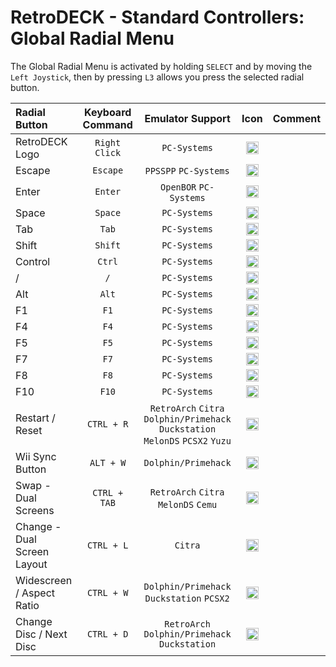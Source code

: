 #  RetroDECK - Standard Controllers: Global Radial Menu

The Global Radial Menu is activated by holding `SELECT` and by moving the `Left Joystick`, then by pressing `L3` allows you press the selected radial button.

Radial Button |	Keyboard Command|  Emulator Support     |    Icon |  Comment  |
| :---                    | :---:               | :---:                 |       :---:          |       :---:          |
| RetroDECK Logo          |   `Right Click`          |   `PC-Systems`  | <img src="../../../wiki_icons/binding_icons/RD-icon_circle_2_180x180.png" width="20">  |  |
| Escape          |   `Escape`          |  `PPSSPP` `PC-Systems`  |<img src="../../../wiki_icons/binding_icons/RD-ESC.png" width="20">    |  |
| Enter          |   `Enter`          |  `OpenBOR` `PC-Systems`  |  <img src="../../../wiki_icons/binding_icons/RD-Enter.png" width="20">   | |
| Space          |   `Space`          |   `PC-Systems`  | <img src="../../../wiki_icons/binding_icons/RD-space.png" width="20">  | |
| Tab          |   `Tab`          |   `PC-Systems`  | <img src="../../../wiki_icons/binding_icons/RD-Tab.png" width="20">  | |
| Shift          |   `Shift`          |   `PC-Systems`  | <img src="../../../wiki_icons/binding_icons/RD-shift.png" width="20">  | |
| Control          |   `Ctrl`          |  `PC-Systems`  |  <img src="../../../wiki_icons/binding_icons/RD-ctrl.png" width="20">   | |
| /         |   `/`          |  `PC-Systems`  |  <img src="../../../wiki_icons/binding_icons/RD-frontslash.png" width="20">   | |
| Alt          |   `Alt`          |  `PC-Systems`  |  <img src="../../../wiki_icons/binding_icons/RD-alt.png" width="20">   | |
| F1          |   `F1`          |  `PC-Systems`  |  <img src="../../../wiki_icons/binding_icons/RD-F1.png" width="20">   |   |
| F4          |   `F4`          |  `PC-Systems`  |  <img src="../../../wiki_icons/binding_icons/RD-F4.png" width="20">   |   |
| F5          |   `F5`          |  `PC-Systems`  |  <img src="../../../wiki_icons/binding_icons/RD-F5.png" width="20">   |   |
| F7          |   `F7`          |  `PC-Systems`  |  <img src="../../../wiki_icons/binding_icons/RD-F7.png" width="20">   |  |
| F8          |   `F8`          |  `PC-Systems`  |  <img src="../../../wiki_icons/binding_icons/RD-F8.png" width="20">   |   |
| F10          |   `F10`          |  `PC-Systems`  |  <img src="../../../wiki_icons/binding_icons/RD-F10.png" width="20">   |  |
| Restart / Reset      |   `CTRL + R`          | `RetroArch` `Citra` `Dolphin/Primehack` `Duckstation` `MelonDS` `PCSX2`  `Yuzu`          |  <img src="../../../wiki_icons/binding_icons/RD-system-reboot.png" width="20">        |   |
| Wii Sync Button          |   `ALT + W`          |  `Dolphin/Primehack`  | <img src="../../../wiki_icons/binding_icons/RD-notification-network-wireless.png" width="20">    |  |
| Swap - Dual Screens          |   `CTRL + TAB`          |  `RetroArch` `Citra` `MelonDS` `Cemu`| <img src="../../../wiki_icons/binding_icons/RD-system-switch-user.png" width="20">    |  |
| Change - Dual Screen Layout          |   `CTRL + L`          |  `Citra` | <img src="../../../wiki_icons/binding_icons/RD-preferences-system-windows-actions.png" width="20">    |  |
| Widescreen / Aspect Ratio        |   `CTRL + W`          |  `Dolphin/Primehack` `Duckstation` `PCSX2`	 | <img src="../../../wiki_icons/binding_icons/RD-preferences-desktop-display.png" width="20">    |  |
| Change Disc / Next Disc        |   `CTRL + D`          |  `RetroArch` `Dolphin/Primehack` `Duckstation`| <img src="../../../wiki_icons/binding_icons/RD-application-x-iso.png" width="20">    |   |
